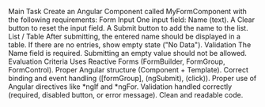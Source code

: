 Main Task
Create an Angular Component called MyFormComponent with the following requirements:
Form Input
One input field: Name (text).
A Clear button to reset the input field.
A Submit button to add the name to the list.
List / Table
After submitting, the entered name should be displayed in a table.
If there are no entries, show empty state ("No Data").
Validation
The Name field is required.
Submitting an empty value should not be allowed.
Evaluation Criteria
Uses Reactive Forms (FormBuilder, FormGroup, FormControl).
Proper Angular structure (Component + Template).
Correct binding and event handling ([formGroup], (ngSubmit), (click)).
Proper use of Angular directives like *ngIf and *ngFor.
Validation handled correctly (required, disabled button, or error message).
Clean and readable code.
